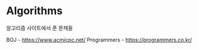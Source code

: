 # Algorithms
알고리즘 사이트에서 푼 문제들

BOJ         - https://www.acmicpc.net/
Programmers - https://programmers.co.kr/
